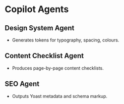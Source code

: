 # Copilot Agents

## Design System Agent
- Generates tokens for typography, spacing, colours.

## Content Checklist Agent
- Produces page-by-page content checklists.

## SEO Agent
- Outputs Yoast metadata and schema markup.
